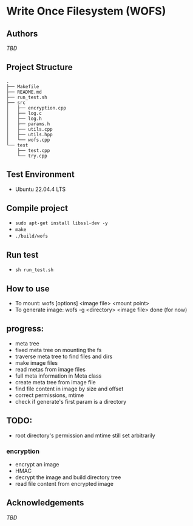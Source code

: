 # Write Once Filesystem (WOFS)

## Authors

*TBD*

## Project Structure

```
.
├── Makefile
├── README.md
├── run_test.sh
├── src
│   ├── encryption.cpp
│   ├── log.c
│   ├── log.h
│   ├── params.h
│   ├── utils.cpp
│   ├── utils.hpp
│   └── wofs.cpp
└── test
    ├── test.cpp
    └── try.cpp
```
## Test Environment
+ Ubuntu 22.04.4 LTS

## Compile project
+ `sudo apt-get install libssl-dev -y`
+ `make`
+ `./build/wofs`

## Run test

+ `sh run_test.sh`

## How to use

+ To mount: wofs [options] \<image file> \<mount point>
+ To generate image: wofs -g \<directory> \<image file>
done (for now)

## progress: 

+ meta tree
+ fixed meta tree on mounting the fs
+ traverse meta tree to find files and dirs
+ make image files
+ read metas from image files
+ full meta information in Meta class
+ create meta tree from image file
+ find file content in image by size and offset 
+ correct permissions, mtime
+ check if generate's first param is a directory

## TODO:
+ root directory's permission and mtime still set arbitrarily

### encryption

+ encrypt an image
+ HMAC
+ decrypt the image and build directory tree
+ read file content from encrypted image 


## Acknowledgements
*TBD*

